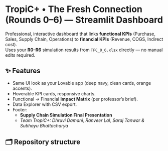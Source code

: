 # TropiC+ • The Fresh Connection (Rounds 0–6) — Streamlit Dashboard

Professional, interactive dashboard that links **functional KPIs** (Purchase, Sales, Supply Chain, Operations) to **financial KPIs** (Revenue, COGS, Indirect cost).  
Uses your **R0–R6** simulation results from `TFC_0_6.xlsx` directly — no manual edits required.

## ✨ Features
- Same UI look as your Lovable app (deep navy, clean cards, orange accents).
- Hoverable KPI cards, responsive charts.
- Functional → Financial **Impact Matrix** (per professor’s brief).
- Data Explorer with CSV export.
- Footer:
  - **Supply Chain Simulation Final Presentation**
  - *Team TropiC+: Dhruvi Damani, Ranveer Lal, Saraj Tanwar & Subhayu Bhattacharya*

## 🗂 Repository structure
